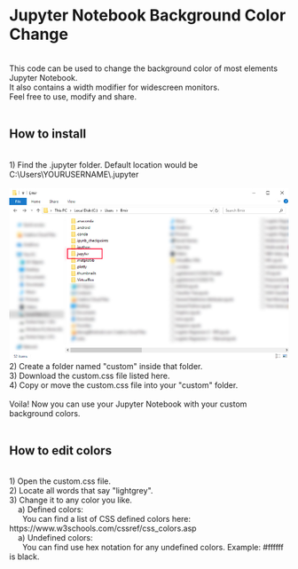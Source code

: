 <h1>Jupyter Notebook Background Color Change</h1><br>
This code can be used to change the background color of most elements Jupyter Notebook.<br>
It also contains a width modifier for widescreen monitors.<br>
Feel free to use, modify and share.<br><br>
<h2>How to install</h2><br>
1) Find the .jupyter folder. Default location would be C:\Users\YOURUSERNAME\.jupyter<br><br>
<img src="https://github.com/EmirKorkutUnal/JB/blob/master/Screenshots/Location.jpg"><br>
2) Create a folder named "custom" inside that folder.<br>
3) Download the custom.css file listed here.<br>
4) Copy or move the custom.css file into your "custom" folder.<br><br>
Voila! Now you can use your Jupyter Notebook with your custom background colors.<br><br>
<h2>How to edit colors</h2><br>
1) Open the custom.css file.<br>
2) Locate all words that say "lightgrey".<br>
3) Change it to any color you like.<br>
&nbsp&nbsp&nbsp&nbspa) Defined colors:<br>
&nbsp&nbsp&nbsp&nbsp&nbsp&nbspYou can find a list of CSS defined colors here: https://www.w3schools.com/cssref/css_colors.asp<br>
&nbsp&nbsp&nbsp&nbspa) Undefined colors:<br>
&nbsp&nbsp&nbsp&nbsp&nbsp&nbspYou can find use hex notation for any undefined colors. Example: #ffffff is black.<br>

